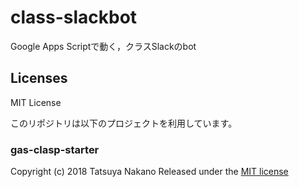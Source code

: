 # class-slackbot
Google Apps Scriptで動く，クラスSlackのbot

## Licenses
MIT License

このリポジトリは以下のプロジェクトを利用しています。

### gas-clasp-starter
Copyright (c) 2018 Tatsuya Nakano
Released under the [MIT license](https://github.com/howdy39/gas-clasp-starter/blob/master/LICENSE.txt)